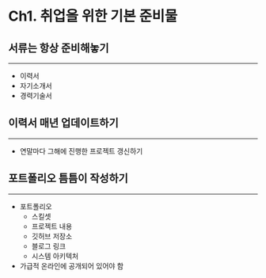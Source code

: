 # Ch1. 취업을 위한 기본 준비물

## 서류는 항상 준비해놓기

---

- 이력서
- 자기소개서
- 경력기술서

## 이력서 매년 업데이트하기

---

- 연말마다 그해에 진행한 프로젝트 갱신하기

## 포트폴리오 틈틈이 작성하기

---

- 포트폴리오
    - 스킬셋
    - 프로젝트 내용
    - 깃허브 저장소
    - 블로그 링크
    - 시스템 아키텍처
- 가급적 온라인에 공개되어 있어야 함